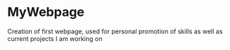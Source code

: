 MyWebpage
=========
Creation of first webpage, used for personal promotion of skills as well as current projects I am working on

